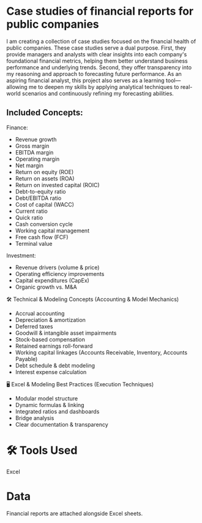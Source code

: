 # Case studies of financial reports for public companies
I am creating a collection of case studies focused on the financial health of public companies. These case studies serve a dual purpose. First, they provide managers and analysts with clear insights into each company's foundational financial metrics, helping them better understand business performance and underlying trends. Second, they offer transparency into my reasoning and approach to forecasting future performance. As an aspiring financial analyst, this project also serves as a learning tool—allowing me to deepen my skills by applying analytical techniques to real-world scenarios and continuously refining my forecasting abilities.

## Included Concepts:
Finance:
- Revenue growth
- Gross margin
- EBITDA margin
- Operating margin
- Net margin
- Return on equity (ROE)
- Return on assets (ROA)
- Return on invested capital (ROIC)
- Debt-to-equity ratio
- Debt/EBITDA ratio
- Cost of capital (WACC)
- Current ratio
- Quick ratio
- Cash conversion cycle
- Working capital management
- Free cash flow (FCF)
- Terminal value

Investment:
- Revenue drivers (volume & price)
- Operating efficiency improvements
- Capital expenditures (CapEx)
- Organic growth vs. M&A

🛠️ Technical & Modeling Concepts (Accounting & Model Mechanics)
- Accrual accounting
- Depreciation & amortization
- Deferred taxes
- Goodwill & intangible asset impairments
- Stock-based compensation
- Retained earnings roll-forward
- Working capital linkages (Accounts Receivable, Inventory, Accounts Payable)
- Debt schedule & debt modeling
- Interest expense calculation

🖥️ Excel & Modeling Best Practices (Execution Techniques)
- Modular model structure
- Dynamic formulas & linking
- Integrated ratios and dashboards
- Bridge analysis
- Clear documentation & transparency

# 🛠 Tools Used
Excel

# Data
Financial reports are attached alongside Excel sheets.
